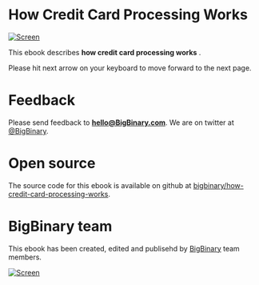 # How Credit Card Processing Works

[![Screen](http://bigbinaryebooks-hccpw.herokuapp.com/assets/cover.png)](http://bigbinaryebooks-hccpw.herokuapp.com/assets/cover.png)

This ebook describes **how credit card processing works** . 

Please hit next arrow on your keyboard to move forward to the next page.

# Feedback

Please send feedback to **hello@BigBinary.com**. We are on twitter at [@BigBinary](http://twitter.com/bigbibnary).

# Open source

The source code for this ebook is available on github at [bigbinary/how-credit-card-processing-works](https://github.com/bigbinary/how-credit-card-processing-works).

# BigBinary team

This ebook has been created, edited and publisehd by [BigBinary](http://bigbinary.com) team members.

[![Screen](http://bigbinaryebooks-hccpw.herokuapp.com/assets/bigbinary_logo.jpg)](http://bigbinaryebooks-hccpw.herokuapp.com/assets/bigbinary_logo.jpg)
